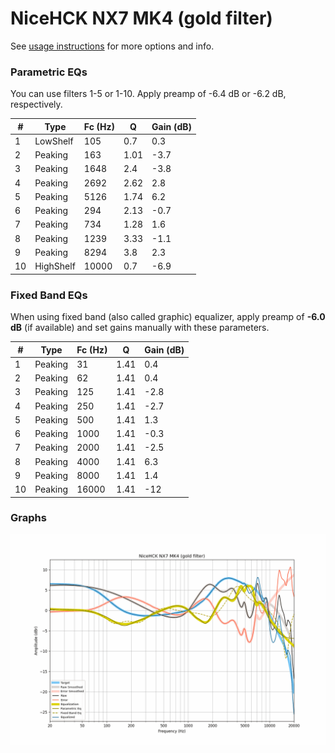 # NiceHCK NX7 MK4 (gold filter)
See [usage instructions](https://github.com/jaakkopasanen/AutoEq#usage) for more options and info.

### Parametric EQs
You can use filters 1-5 or 1-10. Apply preamp of -6.4 dB or -6.2 dB, respectively.

|   # | Type      |   Fc (Hz) |    Q |   Gain (dB) |
|-----|-----------|-----------|------|-------------|
|   1 | LowShelf  |       105 | 0.7  |         0.3 |
|   2 | Peaking   |       163 | 1.01 |        -3.7 |
|   3 | Peaking   |      1648 | 2.4  |        -3.8 |
|   4 | Peaking   |      2692 | 2.62 |         2.8 |
|   5 | Peaking   |      5126 | 1.74 |         6.2 |
|   6 | Peaking   |       294 | 2.13 |        -0.7 |
|   7 | Peaking   |       734 | 1.28 |         1.6 |
|   8 | Peaking   |      1239 | 3.33 |        -1.1 |
|   9 | Peaking   |      8294 | 3.8  |         2.3 |
|  10 | HighShelf |     10000 | 0.7  |        -6.9 |

### Fixed Band EQs
When using fixed band (also called graphic) equalizer, apply preamp of **-6.0 dB** (if available) and set gains manually with these parameters.

|   # | Type    |   Fc (Hz) |    Q |   Gain (dB) |
|-----|---------|-----------|------|-------------|
|   1 | Peaking |        31 | 1.41 |         0.4 |
|   2 | Peaking |        62 | 1.41 |         0.4 |
|   3 | Peaking |       125 | 1.41 |        -2.8 |
|   4 | Peaking |       250 | 1.41 |        -2.7 |
|   5 | Peaking |       500 | 1.41 |         1.3 |
|   6 | Peaking |      1000 | 1.41 |        -0.3 |
|   7 | Peaking |      2000 | 1.41 |        -2.5 |
|   8 | Peaking |      4000 | 1.41 |         6.3 |
|   9 | Peaking |      8000 | 1.41 |         1.4 |
|  10 | Peaking |     16000 | 1.41 |       -12   |

### Graphs
![](./NiceHCK%20NX7%20MK4%20(gold%20filter).png)
